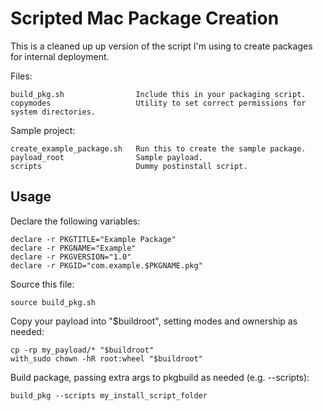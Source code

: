 Scripted Mac Package Creation
=============================

This is a cleaned up up version of the script I'm using to create packages for internal deployment.

Files:

    build_pkg.sh                Include this in your packaging script.
    copymodes                   Utility to set correct permissions for system directories.

Sample project:

    create_example_package.sh   Run this to create the sample package.
    payload_root                Sample payload.
    scripts                     Dummy postinstall script.

Usage
-----

Declare the following variables:

    declare -r PKGTITLE="Example Package"
    declare -r PKGNAME="Example"
    declare -r PKGVERSION="1.0"
    declare -r PKGID="com.example.$PKGNAME.pkg"

Source this file:

    source build_pkg.sh

Copy your payload into "$buildroot", setting modes and ownership as needed:

    cp -rp my_payload/* "$buildroot"
    with_sudo chown -hR root:wheel "$buildroot"

Build package, passing extra args to pkgbuild as needed (e.g. --scripts):

    build_pkg --scripts my_install_script_folder
